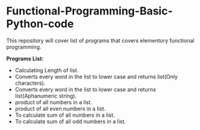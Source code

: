 # Functional-Programming-Basic-Python-code
This repository will cover list of programs that covers elementory functional programming.

**Programs List:**
- Calculating Length of list.
- Converts every word in the list to lower case and returns list(Only characters).
- Converts every word in the list to lower case and returns list(Aphanumeric string).
- product of all numbers in a list.
- product of all even numbers in a list.
- To calculate sum of all numbers in a list.
- To calculate sum of all odd numbers in a list.
